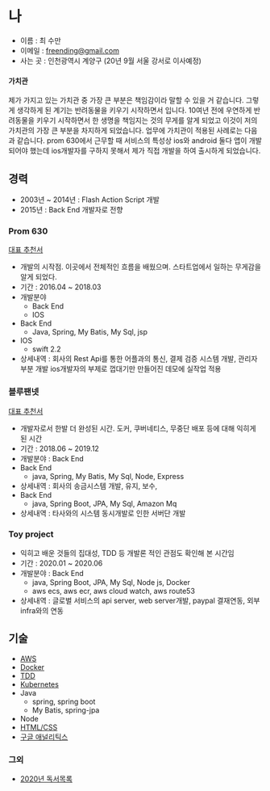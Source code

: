 # 나

- 이름 : 최 수만
- 이메일 : freending@gmail.com
- 사는 곳 : 인천광역시 계양구 (20년 9월 서울 강서로 이사예정)

#### 가치관

제가 가지고 있는 가치관 중 가장 큰 부분은 책임감이라 말할 수 있을 거 같습니다.
그렇게 생각하게 된 계기는 반려동물을 키우기 시작하면서 입니다.
10여년 전에 우연하게 반려동물을 키우기 시작하면서 한 생명을 책임지는 것의 무게를 알게 되었고
이것이 저의 가치관의 가장 큰 부분을 차지하게 되었습니다.
업무에 가치관이 적용된 사례로는 다음과 같습니다.
prom 630에서 근무할 때 서비스의 특성상 ios와 android 둘다 앱이 개발되어야 했는데
ios개발자를 구하지 못해서 제가 직접 개발을 하여 출시하게 되었습니다.

## 경력

- 2003년 ~ 2014년 : Flash Action Script 개발
- 2015년 : Back End 개발자로 전향

### Prom 630

[대표 추천서](https://s3-ap-southeast-1.amazonaws.com/freend.recommendation/추천서_prom630.pdf)

- 개발의 시작점. 이곳에서 전체적인 흐름을 배웠으며. 스타트업에서 일하는 무게감을 알게 되었다.
- 기간 : 2016.04 ~ 2018.03
- 개발분야
  - Back End
  - IOS
- Back End
  - Java, Spring, My Batis, My Sql, jsp
- IOS
  - swift 2.2
- 상세내역 : 회사의 Rest Api를 통한 어플과의 통신, 결제 검증 시스템 개발, 관리자 부분 개발 ios개발자의 부제로 껍대기만 만들어진 데모에 실작업 적용

### 블루팬넷

[대표 추천서](https://s3-ap-southeast-1.amazonaws.com/freend.recommendation/추천서-블루팬넷.pdf)

- 개발자로서 한발 더 완성된 시간. 도커, 쿠버네티스, 무중단 배포 등에 대해 익히게 된 시간
- 기간 : 2018.06 ~ 2019.12
- 개발분야 : Back End
- Back End
  - java, Spring, My Batis, My Sql, Node, Express
- 상세내역 : 회사의 송금시스템 개발, 유지, 보수,
- Back End
  - java, Spring Boot, JPA, My Sql, Amazon Mq
- 상세내역 : 타사와의 시스템 동시개발로 인한 서버단 개발

### Toy project
- 익히고 배운 것들의 집대성, TDD 등 개발론 적인 관점도 확인해 본 시간임
- 기간 : 2020.01 ~ 2020.06
- 개발분야 : Back End
  - java, Spring Boot, JPA, My Sql, Node js, Docker
  - aws ecs, aws ecr, aws cloud watch, aws route53
- 상세내역 : 글로벌 서비스의 api server, web server개발, paypal 결재연동, 외부 infra와의 연동

## 기술

- [AWS](Amazon/Readme.md)
- [Docker](Docker/Readme.md)
- [TDD](TDD/ReadMe.md)
- [Kubernetes](Kubenetes/ReadMe.md)
- Java
  - spring, spring boot
  - My Batis, spring-jpa
- Node
- [HTML/CSS](Front/Readme.md)
- [구글 애널리틱스](google/Readme.md)

### 그외

- [2020년 독서목록](https://github.com/freend/docus/tree/master/Books)

